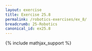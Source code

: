 ```yaml
---
layout: exercise
title: Exercise 25.8
permalink: /robotics-exercises/ex_8/
breadcrumb: 25-Robotics
canonical_id: ex25.8
---
```


{% include mathjax_support %}

